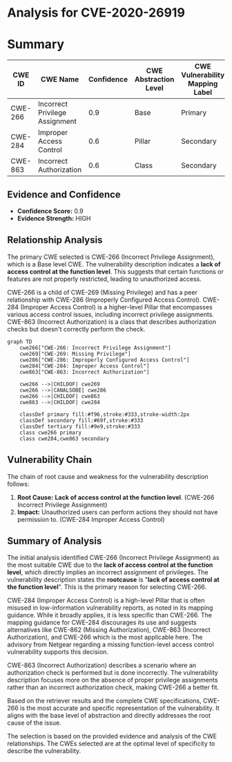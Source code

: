 # Analysis for CVE-2020-26919

# Summary
| CWE ID | CWE Name | Confidence | CWE Abstraction Level | CWE Vulnerability Mapping Label | CWE-Vulnerability Mapping Notes |
|---|---|---|---|---|---|
| CWE-266 | Incorrect Privilege Assignment | 0.9 | Base | Primary | Allowed |
| CWE-284 | Improper Access Control | 0.6 | Pillar | Secondary | Discouraged |
| CWE-863 | Incorrect Authorization | 0.6 | Class | Secondary | Allowed-with-Review |

## Evidence and Confidence

*   **Confidence Score:** 0.9
*   **Evidence Strength:** HIGH

## Relationship Analysis
The primary CWE selected is CWE-266 (Incorrect Privilege Assignment), which is a Base level CWE. The vulnerability description indicates a **lack of access control at the function level**. This suggests that certain functions or features are not properly restricted, leading to unauthorized access.

CWE-266 is a child of CWE-269 (Missing Privilege) and has a peer relationship with CWE-286 (Improperly Configured Access Control). CWE-284 (Improper Access Control) is a higher-level Pillar that encompasses various access control issues, including incorrect privilege assignments. CWE-863 (Incorrect Authorization) is a class that describes authorization checks but doesn't correctly perform the check.

```mermaid
graph TD
    cwe266["CWE-266: Incorrect Privilege Assignment"]
    cwe269["CWE-269: Missing Privilege"]
    cwe286["CWE-286: Improperly Configured Access Control"]
    cwe284["CWE-284: Improper Access Control"]
    cwe863["CWE-863: Incorrect Authorization"]
    
    cwe266 -->|CHILDOF| cwe269
    cwe266 -->|CANALSOBE| cwe286
    cwe266 -->|CHILDOF| cwe863
    cwe863 -->|CHILDOF| cwe284
    
    classDef primary fill:#f96,stroke:#333,stroke-width:2px
    classDef secondary fill:#69f,stroke:#333
    classDef tertiary fill:#9e9,stroke:#333
    class cwe266 primary
    class cwe284,cwe863 secondary
```

## Vulnerability Chain
The chain of root cause and weakness for the vulnerability description follows:
1.  **Root Cause:** **Lack of access control at the function level**. (CWE-266 Incorrect Privilege Assignment)
2.  **Impact:** Unauthorized users can perform actions they should not have permission to. (CWE-284 Improper Access Control)

## Summary of Analysis
The initial analysis identified CWE-266 (Incorrect Privilege Assignment) as the most suitable CWE due to the **lack of access control at the function level**, which directly implies an incorrect assignment of privileges. The vulnerability description states the **rootcause** is "**lack of access control at the function level**". This is the primary reason for selecting CWE-266.

CWE-284 (Improper Access Control) is a high-level Pillar that is often misused in low-information vulnerability reports, as noted in its mapping guidance. While it broadly applies, it is less specific than CWE-266. The mapping guidance for CWE-284 discourages its use and suggests alternatives like CWE-862 (Missing Authorization), CWE-863 (Incorrect Authorization), and CWE-266 which is the most applicable here. The advisory from Netgear regarding a missing function-level access control vulnerability supports this decision.

CWE-863 (Incorrect Authorization) describes a scenario where an authorization check is performed but is done incorrectly. The vulnerability description focuses more on the absence of proper privilege assignments rather than an incorrect authorization check, making CWE-266 a better fit.

Based on the retriever results and the complete CWE specifications, CWE-266 is the most accurate and specific representation of the vulnerability. It aligns with the base level of abstraction and directly addresses the root cause of the issue.

The selection is based on the provided evidence and analysis of the CWE relationships. The CWEs selected are at the optimal level of specificity to describe the vulnerability.